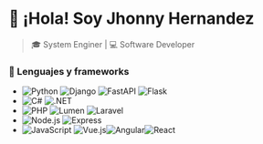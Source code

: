# 👋 ¡Hola! Soy Jhonny Hernandez 
>🎓 System Enginer | 💻 Software Developer

### 🚀 Lenguajes y frameworks
- ![Python](https://img.shields.io/badge/Python-3776AB?style=flat&logo=python&logoColor=white)    ![Django](https://img.shields.io/badge/Django-092E20?style=flat&logo=django&logoColor=white)
![FastAPI](https://img.shields.io/badge/FastAPI-009688?style=flat&logo=fastapi&logoColor=white)
![Flask](https://img.shields.io/badge/Flask-000000?style=flat&logo=flask&logoColor=white)
- ![C#](https://img.shields.io/badge/C%23-239120?style=flat&logo=c-sharp&logoColor=white) ![.NET](https://img.shields.io/badge/.NET-512BD4?style=flat&logo=dotnet&logoColor=white)
- ![PHP](https://img.shields.io/badge/PHP-777BB4?style=flat&logo=php&logoColor=white) ![Lumen](https://img.shields.io/badge/Lumen-000000?style=flat&logo=lumen&logoColor=white)
![Laravel](https://img.shields.io/badge/Laravel-F53B3A?style=flat&logo=laravel&logoColor=white)
- ![Node.js](https://img.shields.io/badge/Node.js-339933?style=flat&logo=node.js&logoColor=white) ![Express](https://img.shields.io/badge/Express-000000?style=flat&logo=express&logoColor=white)
- ![JavaScript](https://img.shields.io/badge/-JavaScript-F7DF1E?style=flat&logo=javascript&logoColor=black) ![Vue.js](https://img.shields.io/badge/-Vue.js-42B883?style=flat&logo=vue.js&logoColor=white)![Angular](https://img.shields.io/badge/Angular-DD0031?style=flat&logo=angular&logoColor=white)![React](https://img.shields.io/badge/React-61DAFB?style=flat&logo=react&logoColor=black)

